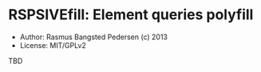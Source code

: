 # RSPSIVEfill: Element queries polyfill

* Author: Rasmus Bangsted Pedersen (c) 2013
* License: MIT/GPLv2

TBD